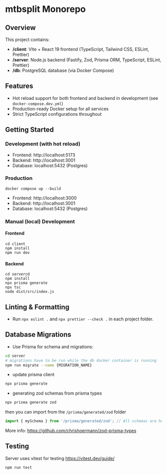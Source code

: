 # mtbsplit Monorepo

## Overview

This project contains:

- **/client**: Vite + React 19 frontend (TypeScript, Tailwind CSS, ESLint, Prettier)
- **/server**: Node.js backend (Fastify, Zod, Prisma ORM, TypeScript, ESLint, Prettier)
- **/db**: PostgreSQL database (via Docker Compose)

## Features

- Hot reload support for both frontend and backend in development (see `docker-compose.dev.yml`)
- Production-ready Docker setup for all services
- Strict TypeScript configurations throughout

## Getting Started

### Development (with hot reload)

- Frontend: http://localhost:5173
- Backend: http://localhost:3001
- Database: localhost:5432 (Postgres)

### Production

```
docker compose up --build
```

- Frontend: http://localhost:3000
- Backend: http://localhost:3001
- Database: localhost:5432 (Postgres)

### Manual (local) Development

#### Frontend

```
cd client
npm install
npm run dev
```

#### Backend

```
cd servercd
npm install
npx prisma generate
npx tsc
node dist/src/index.js
```

## Linting & Formatting

- Run `npx eslint .` and `npx prettier --check .` in each project folder.

## Database Migrations

- Use Prisma for schema and migrations:

```bash
cd server
# migrations have to be run while the db docker container is running
npm run migrate --name {MIGRATION_NAME}
```

- update prisma client

```bash
npx prisma generate
```

- generating zod schemas from prisma types

```bash
npx prisma generate zod
```

then you can import from the `/prisma/generated/zod` folder

```ts
import { mySchema } from '/prisma/generated/zod'; // All schemas are here by default, use the 'output' option to change it
```

More info: https://github.com/chrishoermann/zod-prisma-types

## Testing

Server uses vitest for testing
https://vitest.dev/guide/

```bash
npm run test
```

